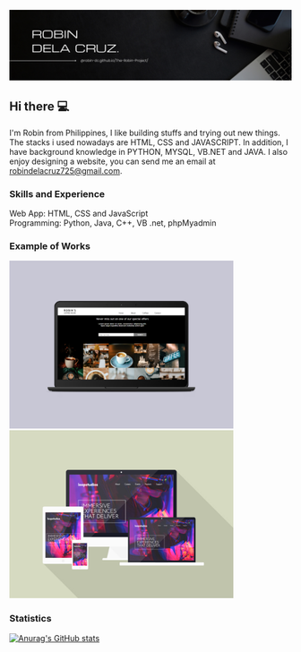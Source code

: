 ![Software Developer](https://github.com/robin-dc/robin-dc/blob/main/robindc.png)

## Hi there 💻
I'm Robin from Philippines, I like building stuffs and trying out new things. The stacks i used nowadays are HTML, CSS and JAVASCRIPT. In addition, I have background knowledge in PYTHON, MYSQL, VB.NET and JAVA. I also enjoy designing a website, you can send me an email at robindelacruz725@gmail.com.

### Skills and Experience
Web App: HTML, CSS and JavaScript<br>
Programming: Python, Java, C++, VB .net, phpMyadmin

### Example of Works
<img src='https://github.com/robin-dc/robin-dc/blob/main/coffeeshop.png' alt='loopstudios' height='300'>                         <img src='https://github.com/robin-dc/robin-dc/blob/main/loopstudios.png' alt='loopstudios' height='300'>


### Statistics
[![Anurag's GitHub stats](https://github-readme-stats.vercel.app/api?username=robin-dc)](https://github.com/anuraghazra/github-readme-stats)
